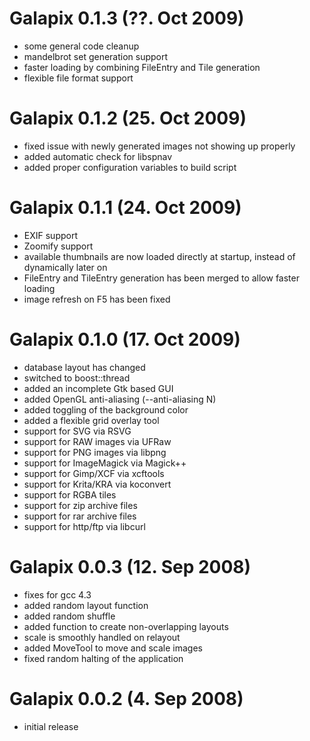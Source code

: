 Galapix 0.1.3 (??. Oct 2009)
============================

* some general code cleanup
* mandelbrot set generation support
* faster loading by combining FileEntry and Tile generation
* flexible file format support


Galapix 0.1.2 (25. Oct 2009)
============================

* fixed issue with newly generated images not showing up properly
* added automatic check for libspnav
* added proper configuration variables to build script


Galapix 0.1.1 (24. Oct 2009)
============================

* EXIF support
* Zoomify support
* available thumbnails are now loaded directly at startup, instead of
  dynamically later on
* FileEntry and TileEntry generation has been merged to allow faster
  loading
* image refresh on F5 has been fixed


Galapix 0.1.0 (17. Oct 2009)
============================

* database layout has changed
* switched to boost::thread
* added an incomplete Gtk based GUI
* added OpenGL anti-aliasing (--anti-aliasing N)
* added toggling of the background color
* added a flexible grid overlay tool
* support for SVG via RSVG
* support for RAW images via UFRaw
* support for PNG images via libpng
* support for ImageMagick via Magick++
* support for Gimp/XCF via xcftools
* support for Krita/KRA via koconvert
* support for RGBA tiles
* support for zip archive files
* support for rar archive files
* support for http/ftp via libcurl


Galapix 0.0.3 (12. Sep 2008)
============================

* fixes for gcc 4.3
* added random layout function
* added random shuffle
* added function to create non-overlapping layouts
* scale is smoothly handled on relayout
* added MoveTool to move and scale images
* fixed random halting of the application


Galapix 0.0.2 (4. Sep 2008)
===========================

* initial release

